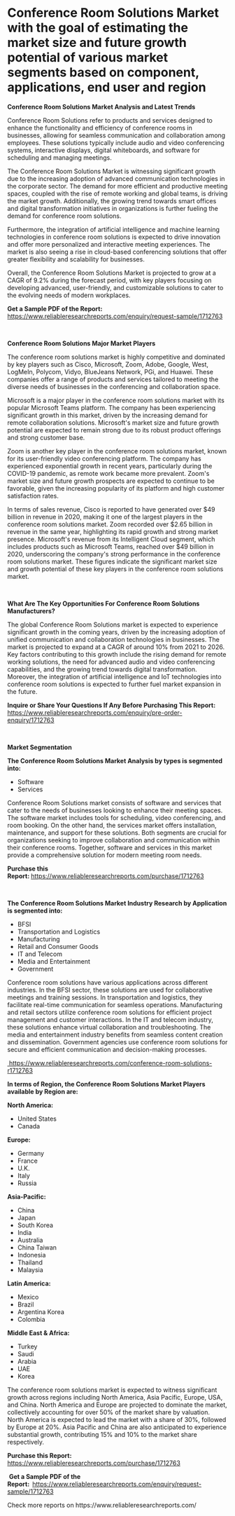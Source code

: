 <p><h1>Conference Room Solutions Market with the goal of estimating the market size and future growth potential of various market segments based on component, applications, end user and region</h1></p><p><strong>Conference Room Solutions Market Analysis and Latest Trends</strong></p>
<p><p>Conference Room Solutions refer to products and services designed to enhance the functionality and efficiency of conference rooms in businesses, allowing for seamless communication and collaboration among employees. These solutions typically include audio and video conferencing systems, interactive displays, digital whiteboards, and software for scheduling and managing meetings.</p><p>The Conference Room Solutions Market is witnessing significant growth due to the increasing adoption of advanced communication technologies in the corporate sector. The demand for more efficient and productive meeting spaces, coupled with the rise of remote working and global teams, is driving the market growth. Additionally, the growing trend towards smart offices and digital transformation initiatives in organizations is further fueling the demand for conference room solutions.</p><p>Furthermore, the integration of artificial intelligence and machine learning technologies in conference room solutions is expected to drive innovation and offer more personalized and interactive meeting experiences. The market is also seeing a rise in cloud-based conferencing solutions that offer greater flexibility and scalability for businesses.</p><p>Overall, the Conference Room Solutions Market is projected to grow at a CAGR of 9.2% during the forecast period, with key players focusing on developing advanced, user-friendly, and customizable solutions to cater to the evolving needs of modern workplaces.</p></p>
<p><strong>Get a Sample PDF of the Report:&nbsp;</strong> <a href="https://www.reliableresearchreports.com/enquiry/request-sample/1712763">https://www.reliableresearchreports.com/enquiry/request-sample/1712763</a></p>
<p>&nbsp;</p>
<p><strong>Conference Room Solutions Major Market Players</strong></p>
<p><p>The conference room solutions market is highly competitive and dominated by key players such as Cisco, Microsoft, Zoom, Adobe, Google, West, LogMeIn, Polycom, Vidyo, BlueJeans Network, PGi, and Huawei. These companies offer a range of products and services tailored to meeting the diverse needs of businesses in the conferencing and collaboration space.</p><p>Microsoft is a major player in the conference room solutions market with its popular Microsoft Teams platform. The company has been experiencing significant growth in this market, driven by the increasing demand for remote collaboration solutions. Microsoft's market size and future growth potential are expected to remain strong due to its robust product offerings and strong customer base.</p><p>Zoom is another key player in the conference room solutions market, known for its user-friendly video conferencing platform. The company has experienced exponential growth in recent years, particularly during the COVID-19 pandemic, as remote work became more prevalent. Zoom's market size and future growth prospects are expected to continue to be favorable, given the increasing popularity of its platform and high customer satisfaction rates.</p><p>In terms of sales revenue, Cisco is reported to have generated over $49 billion in revenue in 2020, making it one of the largest players in the conference room solutions market. Zoom recorded over $2.65 billion in revenue in the same year, highlighting its rapid growth and strong market presence. Microsoft's revenue from its Intelligent Cloud segment, which includes products such as Microsoft Teams, reached over $49 billion in 2020, underscoring the company's strong performance in the conference room solutions market. These figures indicate the significant market size and growth potential of these key players in the conference room solutions market.</p></p>
<p>&nbsp;</p>
<p><strong>What Are The Key Opportunities For Conference Room Solutions Manufacturers?</strong></p>
<p><p>The global Conference Room Solutions market is expected to experience significant growth in the coming years, driven by the increasing adoption of unified communication and collaboration technologies in businesses. The market is projected to expand at a CAGR of around 10% from 2021 to 2026. Key factors contributing to this growth include the rising demand for remote working solutions, the need for advanced audio and video conferencing capabilities, and the growing trend towards digital transformation. Moreover, the integration of artificial intelligence and IoT technologies into conference room solutions is expected to further fuel market expansion in the future.</p></p>
<p><strong>Inquire or Share Your Questions If Any Before Purchasing This Report:</strong> <a href="https://www.reliableresearchreports.com/enquiry/pre-order-enquiry/1712763">https://www.reliableresearchreports.com/enquiry/pre-order-enquiry/1712763</a></p>
<p>&nbsp;</p>
<p><strong>Market Segmentation</strong></p>
<p><strong>The Conference Room Solutions Market Analysis by types is segmented into:</strong></p>
<p><ul><li>Software</li><li>Services</li></ul></p>
<p><p>Conference Room Solutions market consists of software and services that cater to the needs of businesses looking to enhance their meeting spaces. The software market includes tools for scheduling, video conferencing, and room booking. On the other hand, the services market offers installation, maintenance, and support for these solutions. Both segments are crucial for organizations seeking to improve collaboration and communication within their conference rooms. Together, software and services in this market provide a comprehensive solution for modern meeting room needs.</p></p>
<p><strong>Purchase this Report:&nbsp;</strong><a href="https://www.reliableresearchreports.com/purchase/1712763">https://www.reliableresearchreports.com/purchase/1712763</a></p>
<p>&nbsp;</p>
<p><strong>The Conference Room Solutions Market Industry Research by Application is segmented into:</strong></p>
<p><ul><li>BFSI</li><li>Transportation and Logistics</li><li>Manufacturing</li><li>Retail and Consumer Goods</li><li>IT and Telecom</li><li>Media and Entertainment</li><li>Government</li></ul></p>
<p><p>Conference room solutions have various applications across different industries. In the BFSI sector, these solutions are used for collaborative meetings and training sessions. In transportation and logistics, they facilitate real-time communication for seamless operations. Manufacturing and retail sectors utilize conference room solutions for efficient project management and customer interactions. In the IT and telecom industry, these solutions enhance virtual collaboration and troubleshooting. The media and entertainment industry benefits from seamless content creation and dissemination. Government agencies use conference room solutions for secure and efficient communication and decision-making processes.</p></p>
<p><a href="https://www.reliableresearchreports.com/conference-room-solutions-r1712763">&nbsp;https://www.reliableresearchreports.com/conference-room-solutions-r1712763</a></p>
<p><strong>In terms of Region, the Conference Room Solutions Market Players available by Region are:</strong></p>
<p>
    <p> <strong> North America: </strong>
        <ul>
            <li>United States</li>
            <li>Canada</li>
        </ul>
        </p> 
    <p> <strong> Europe: </strong>
        <ul>
            <li>Germany</li>
            <li>France</li>
            <li>U.K.</li>
            <li>Italy</li>
            <li>Russia</li>
        </ul>
        </p> 
    <p> <strong> Asia-Pacific: </strong>
        <ul>
            <li>China</li>
            <li>Japan</li>
            <li>South Korea</li>
            <li>India</li>
            <li>Australia</li>
            <li>China Taiwan</li>
            <li>Indonesia</li>
            <li>Thailand</li>
            <li>Malaysia</li>
        </ul>
        </p> 
    <p> <strong> Latin America: </strong>
        <ul>
            <li>Mexico</li>
            <li>Brazil</li>
            <li>Argentina Korea</li>
            <li>Colombia</li>
        </ul>
        </p> 
    <p> <strong> Middle East & Africa: </strong>
        <ul>
            <li>Turkey</li>
            <li>Saudi</li>
            <li>Arabia</li>
            <li>UAE</li>
            <li>Korea</li>
        </ul>
    </p>
    </p>
<p><p>The conference room solutions market is expected to witness significant growth across regions including North America, Asia Pacific, Europe, USA, and China. North America and Europe are projected to dominate the market, collectively accounting for over 50% of the market share by valuation. North America is expected to lead the market with a share of 30%, followed by Europe at 20%. Asia Pacific and China are also anticipated to experience substantial growth, contributing 15% and 10% to the market share respectively.</p></p>
<p><strong>Purchase this Report: </strong><a href="https://www.reliableresearchreports.com/purchase/1712763">https://www.reliableresearchreports.com/purchase/1712763</a></p>
<p>&nbsp;<strong>Get a Sample PDF of the Report:&nbsp;&nbsp;</strong><a href="https://www.reliableresearchreports.com/enquiry/request-sample/1712763">https://www.reliableresearchreports.com/enquiry/request-sample/1712763</a></p>
<p><strong></strong></p>
<p>Check more reports on https://www.reliableresearchreports.com/</p>